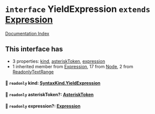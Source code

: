 # `interface` YieldExpression `extends` [Expression](../interface.Expression/README.md)

[Documentation Index](../README.md)

## This interface has

- 3 properties:
[kind](#-readonly-kind-syntaxkindyieldexpression),
[asteriskToken](#-readonly-asterisktoken-asterisktoken),
[expression](#-readonly-expression-expression)
- 1 inherited member from [Expression](../interface.Expression/README.md), 17 from [Node](../interface.Node/README.md), 2 from [ReadonlyTextRange](../interface.ReadonlyTextRange/README.md)


#### 📄 `readonly` kind: [SyntaxKind.YieldExpression](../enum.SyntaxKind/README.md#yieldexpression--230)



#### 📄 `readonly` asteriskToken?: [AsteriskToken](../type.AsteriskToken/README.md)



#### 📄 `readonly` expression?: [Expression](../interface.Expression/README.md)



